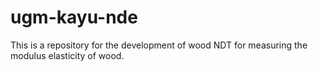 # ugm-kayu-nde
This is a repository for the development of wood NDT for measuring the modulus elasticity of wood.
